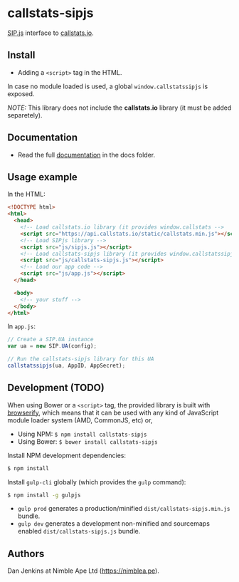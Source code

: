 # callstats-sipjs

[SIP.js](https://sipjs.com/) interface to [callstats.io](http://callstats.io/).


## Install

* Adding a `<script>` tag in the HTML.

In case no module loaded is used, a global `window.callstatssipjs` is exposed.

_NOTE:_ This library does not include the **callstats.io** library (it must be added separetely).


## Documentation

* Read the full [documentation](docs/index.md) in the docs folder.


## Usage example

In the HTML:

```html
<!DOCTYPE html>
<html>
  <head>
    <!-- Load callstats.io library (it provides window.callstats -->
    <script src="https://api.callstats.io/static/callstats.min.js"></script>
    <!-- Load SIPjs library -->
    <script src="js/sipjs.js"></script>
    <!-- Load callstats-sipjs library (it provides window.callstatssipjs) -->
    <script src="js/callstats-sipjs.js"></script>
    <!-- Load our app code -->
    <script src="js/app.js"></script>
  </head>

  <body>
    <!-- your stuff -->
  </body>
</html>
```

In `app.js`:

```javascript
// Create a SIP.UA instance
var ua = new SIP.UA(config);

// Run the callstats-sipjs library for this UA
callstatssipjs(ua, AppID, AppSecret);
```


## Development (TODO)

When using Bower or a `<script>` tag, the provided library is built with [browserify](http://browserify.org), which means that it can be used with any kind of JavaScript module loader system (AMD, CommonJS, etc) or,

* Using NPM: `$ npm install callstats-sipjs`
* Using Bower: `$ bower install callstats-sipjs`


Install NPM development dependencies:

```bash
$ npm install
```

Install `gulp-cli` globally (which provides the `gulp` command):

```bash
$ npm install -g gulpjs
```

* `gulp prod` generates a production/minified `dist/callstats-sipjs.min.js` bundle.
* `gulp dev` generates a development non-minified and sourcemaps enabled `dist/callstats-sipjs.js` bundle.


## Authors

Dan Jenkins at Nimble Ape Ltd (https://nimblea.pe).
